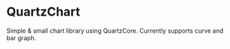 QuartzChart
===========

Simple &amp; small chart library using QuartzCore. Currently supports curve and bar graph.